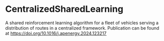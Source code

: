 # CentralizedSharedLearning
A shared reinforcement learning algorithm for a fleet of vehicles serving a distribution of routes in a centralized framework.
Publication can be found at https://doi.org/10.1016/j.apenergy.2024.123217
